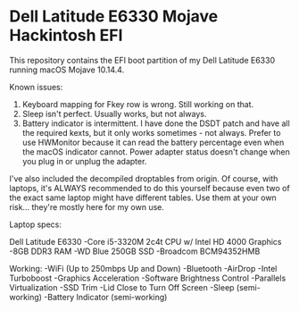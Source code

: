 # Dell Latitude E6330 Mojave Hackintosh EFI

This repository contains the EFI boot partition of my Dell Latitude E6330 running macOS Mojave 10.14.4.  

Known issues:
1. Keyboard mapping for Fkey row is wrong.  Still working on that.
2. Sleep isn't perfect.  Usually works, but not always.
3. Battery indicator is intermittent.  I have done the DSDT patch and have all the required kexts, but it only works sometimes - not always.  Prefer to use HWMonitor because it can read the battery percentage even when the macOS indicator cannot.  Power adapter status doesn't change when you plug in or unplug the adapter.

I've also included the decompiled droptables from origin.  Of course, with laptops, it's ALWAYS recommended to do this yourself because even two of the exact same laptop might have different tables.  Use them at your own risk... they're mostly here for my own use.

Laptop specs:

Dell Latitude E6330
  -Core i5-3320M 2c4t CPU w/ Intel HD 4000 Graphics
  -8GB DDR3 RAM
  -WD Blue 250GB SSD
  -Broadcom BCM94352HMB


Working:
  -WiFi (Up to 250mbps Up and Down)
  -Bluetooth
  -AirDrop
  -Intel Turboboost
   -Graphics Acceleration
  -Software Brightness Control
  -Parallels Virtualization
  -SSD Trim
  -Lid Close to Turn Off Screen
  -Sleep (semi-working)
  -Battery Indicator (semi-working)
